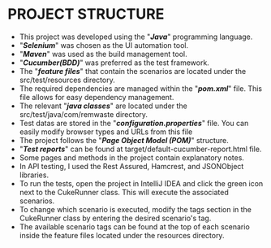 # PROJECT STRUCTURE
- This project was developed using the "**_Java_**" programming language. 
- "**_Selenium_**" was chosen as the UI automation tool.
- "**_Maven_**" was used as the build management tool.
- "**_Cucumber(BDD)_**" was preferred as the test framework.
- The "**_feature files_**" that contain the scenarios are located under the src/test/resources directory. 
- The required dependencies are managed within the "**_pom.xml_**" file. This file allows for easy dependency management.
- The relevant "**_java classes_**" are located under the src/test/java/com/remwaste directory.
- Test datas are stored in the "**_configuration.properties_**" file. You can easily modify browser types and URLs from this file
- The project follows the "**_Page Object Model (POM)_**" structure.
- "**_Test reports_**" can be found at target/default-cucumber-report.html file.
- Some pages and methods in the project contain explanatory notes.
- In API testing, I used the Rest Assured, Hamcrest, and JSONObject libraries.
- To run the tests, open the project in IntelliJ IDEA and click the green icon next to the CukeRunner class. This will execute the associated scenarios.
- To change which scenario is executed, modify the tags section in the CukeRunner class by entering the desired scenario's tag.
- The available scenario tags can be found at the top of each scenario inside the feature files located under the resources directory.

